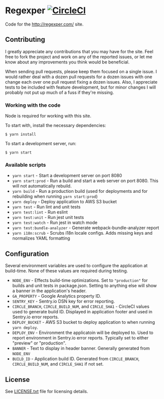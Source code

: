 # Regexper [![CircleCI](https://circleci.com/gh/javallone/regexper-static.svg?style=svg)](https://circleci.com/gh/javallone/regexper-static)

Code for the http://regexper.com/ site.

## Contributing

I greatly appreciate any contributions that you may have for the site. Feel free to fork the project and work on any of the reported issues, or let me know about any improvements you think would be beneficial.

When sending pull requests, please keep them focused on a single issue. I would rather deal with a dozen pull requests for a dozen issues with one change each over one pull request fixing a dozen issues. Also, I appreciate tests to be included with feature development, but for minor changes I will probably not put up much of a fuss if they're missing.

### Working with the code

Node is required for working with this site.

To start with, install the necessary dependencies:

    $ yarn install

To start a development server, run:

    $ yarn start

### Available scripts

* `yarn start` - Start a development server on port 8080
* `yarn start:prod` - Run a build and start a web server on port 8080. This will not automatically rebuild.
* `yarn build` - Run a production build (used for deployments and for rebuilding when running `yarn start:prod`)
* `yarn deploy` - Deploy application to AWS S3 bucket
* `yarn test` - Run lint and unit tests
* `yarn test:lint` - Run eslint
* `yarn test:unit` - Run jest unit tests
* `yarn test:watch` - Run jest in watch mode
* `yarn test:bundle-analyzer` - Generate webpack-bundle-analyzer report
* `yarn i18n:scrub` - Scrubs i18n locale configs. Adds missing keys and normalizes YAML formatting

## Configuration

Several environment variables are used to configure the application at build-time. None of these values are required during testing.

* `NODE_ENV` - Effects build-time optimizations. Set to `"production"` for builds and unit tests in package.json. Setting to anything else will show a banner in the application's header.
* `GA_PROPERTY` - Google Analytics property ID.
* `SENTRY_KEY` - Sentry.io DSN key for error reporting.
* `CIRCLE_BRANCH`, `CIRCLE_BUILD_NUM`, and `CIRCLE_SHA1` - CircleCI values used to generate build ID. Displayed in application footer and used in Sentry.io error reports.
* `DEPLOY_BUCKET` - AWS S3 bucket to deploy application to when running `yarn deploy`.
* `DEPLOY_ENV` - Environment the applicatoin will be deployed to. Used to report environment in Sentry.io error reports. Typically set to either "preview" or "production".
* `BANNER` - Text to display in header banner. Generally generated from `NODE_ENV`
* `BUILD_ID` - Application build ID. Generated from `CIRCLE_BRANCH`, `CIRCLE_BUILD_NUM`, and `CIRCLE_SHA1` if not set.

## License

See [LICENSE.txt](/LICENSE.txt) file for licensing details.
